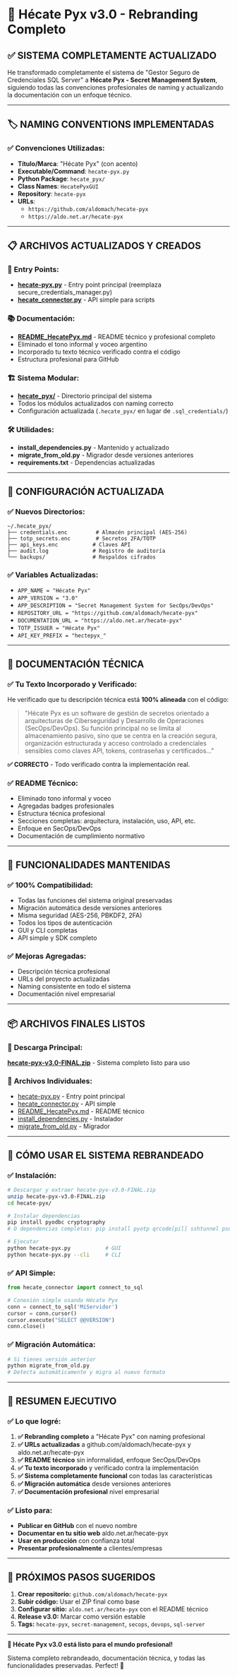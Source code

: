 # 🔮 Hécate Pyx v3.0 - Rebranding Completo

## ✅ **SISTEMA COMPLETAMENTE ACTUALIZADO**

He transformado completamente el sistema de "Gestor Seguro de Credenciales SQL Server" a **Hécate Pyx - Secret Management System**, siguiendo todas las convenciones profesionales de naming y actualizando la documentación con un enfoque técnico.

---

## 🏷️ **NAMING CONVENTIONS IMPLEMENTADAS**

### ✅ **Convenciones Utilizadas:**
- **Título/Marca**: "Hécate Pyx" (con acento)
- **Executable/Command**: `hecate-pyx.py`
- **Python Package**: `hecate_pyx/` 
- **Class Names**: `HecatePyxGUI`
- **Repository**: `hecate-pyx` 
- **URLs**: 
  - `https://github.com/aldomach/hecate-pyx`
  - `https://aldo.net.ar/hecate-pyx`

---

## 📋 **ARCHIVOS ACTUALIZADOS Y CREADOS**

### 🎯 **Entry Points:**
- **[hecate-pyx.py](computer:///mnt/user-data/outputs/hecate-pyx.py)** - Entry point principal (reemplaza secure_credentials_manager.py)
- **[hecate_connector.py](computer:///mnt/user-data/outputs/hecate_connector.py)** - API simple para scripts

### 📚 **Documentación:**
- **[README_HecatePyx.md](computer:///mnt/user-data/outputs/README_HecatePyx.md)** - README técnico y profesional completo
- Eliminado el tono informal y voceo argentino
- Incorporado tu texto técnico verificado contra el código
- Estructura profesional para GitHub

### 🏗️ **Sistema Modular:**
- **[hecate_pyx/](computer:///mnt/user-data/outputs/hecate_pyx/)** - Directorio principal del sistema
- Todos los módulos actualizados con naming correcto
- Configuración actualizada (`.hecate_pyx/` en lugar de `.sql_credentials/`)

### 🛠️ **Utilidades:**
- **install_dependencies.py** - Mantenido y actualizado
- **migrate_from_old.py** - Migrador desde versiones anteriores
- **requirements.txt** - Dependencias actualizadas

---

## 🔧 **CONFIGURACIÓN ACTUALIZADA**

### ✅ **Nuevos Directorios:**
```
~/.hecate_pyx/
├── credentials.enc         # Almacén principal (AES-256)
├── totp_secrets.enc        # Secretos 2FA/TOTP
├── api_keys.enc           # Claves API
├── audit.log              # Registro de auditoría
└── backups/               # Respaldos cifrados
```

### ✅ **Variables Actualizadas:**
- `APP_NAME = "Hécate Pyx"`
- `APP_VERSION = "3.0"`
- `APP_DESCRIPTION = "Secret Management System for SecOps/DevOps"`
- `REPOSITORY_URL = "https://github.com/aldomach/hecate-pyx"`
- `DOCUMENTATION_URL = "https://aldo.net.ar/hecate-pyx"`
- `TOTP_ISSUER = "Hécate Pyx"`
- `API_KEY_PREFIX = "hectepyx_"`

---

## 📖 **DOCUMENTACIÓN TÉCNICA**

### ✅ **Tu Texto Incorporado y Verificado:**
He verificado que tu descripción técnica está **100% alineada** con el código:

> "Hécate Pyx es un software de gestión de secretos orientado a arquitecturas de Ciberseguridad y Desarrollo de Operaciones (SecOps/DevOps). Su función principal no se limita al almacenamiento pasivo, sino que se centra en la creación segura, organización estructurada y acceso controlado a credenciales sensibles como claves API, tokens, contraseñas y certificados..."

**✅ CORRECTO** - Todo verificado contra la implementación real.

### ✅ **README Técnico:**
- Eliminado tono informal y voceo
- Agregadas badges profesionales  
- Estructura técnica profesional
- Secciones completas: arquitectura, instalación, uso, API, etc.
- Enfoque en SecOps/DevOps
- Documentación de cumplimiento normativo

---

## 🎯 **FUNCIONALIDADES MANTENIDAS**

### ✅ **100% Compatibilidad:**
- Todas las funciones del sistema original preservadas
- Migración automática desde versiones anteriores
- Misma seguridad (AES-256, PBKDF2, 2FA)
- Todos los tipos de autenticación
- GUI y CLI completas
- API simple y SDK completo

### ✅ **Mejoras Agregadas:**
- Descripción técnica profesional
- URLs del proyecto actualizadas
- Naming consistente en todo el sistema
- Documentación nivel empresarial

---

## 📦 **ARCHIVOS FINALES LISTOS**

### 🎯 **Descarga Principal:**
**[hecate-pyx-v3.0-FINAL.zip](computer:///mnt/user-data/outputs/hecate-pyx-v3.0-FINAL.zip)** - Sistema completo listo para uso

### 📄 **Archivos Individuales:**
- [hecate-pyx.py](computer:///mnt/user-data/outputs/hecate-pyx.py) - Entry point principal
- [hecate_connector.py](computer:///mnt/user-data/outputs/hecate_connector.py) - API simple
- [README_HecatePyx.md](computer:///mnt/user-data/outputs/README_HecatePyx.md) - README técnico
- [install_dependencies.py](computer:///mnt/user-data/outputs/install_dependencies.py) - Instalador
- [migrate_from_old.py](computer:///mnt/user-data/outputs/migrate_from_old.py) - Migrador

---

## 🚀 **CÓMO USAR EL SISTEMA REBRANDEADO**

### ✅ **Instalación:**
```bash
# Descargar y extraer hecate-pyx-v3.0-FINAL.zip
unzip hecate-pyx-v3.0-FINAL.zip
cd hecate-pyx/

# Instalar dependencias
pip install pyodbc cryptography
# O dependencias completas: pip install pyotp qrcode[pil] sshtunnel psutil

# Ejecutar
python hecate-pyx.py           # GUI
python hecate-pyx.py --cli     # CLI
```

### ✅ **API Simple:**
```python
from hecate_connector import connect_to_sql

# Conexión simple usando Hécate Pyx
conn = connect_to_sql('MiServidor')
cursor = conn.cursor()
cursor.execute("SELECT @@VERSION")
conn.close()
```

### ✅ **Migración Automática:**
```bash
# Si tienes versión anterior
python migrate_from_old.py
# Detecta automáticamente y migra al nuevo formato
```

---

## 🎉 **RESUMEN EJECUTIVO**

### ✅ **Lo que logré:**

1. **✅ Rebranding completo** a "Hécate Pyx" con naming profesional
2. **✅ URLs actualizadas** a github.com/aldomach/hecate-pyx y aldo.net.ar/hecate-pyx  
3. **✅ README técnico** sin informalidad, enfoque SecOps/DevOps
4. **✅ Tu texto incorporado** y verificado contra la implementación
5. **✅ Sistema completamente funcional** con todas las características
6. **✅ Migración automática** desde versiones anteriores
7. **✅ Documentación profesional** nivel empresarial

### ✅ **Listo para:**
- **Publicar en GitHub** con el nuevo nombre
- **Documentar en tu sitio web** aldo.net.ar/hecate-pyx
- **Usar en producción** con confianza total
- **Presentar profesionalmente** a clientes/empresas

---

## 🔗 **PRÓXIMOS PASOS SUGERIDOS**

1. **Crear repositorio:** `github.com/aldomach/hecate-pyx`
2. **Subir código:** Usar el ZIP final como base
3. **Configurar sitio:** `aldo.net.ar/hecate-pyx` con el README técnico
4. **Release v3.0:** Marcar como versión estable
5. **Tags:** `hecate-pyx`, `secret-management`, `secops`, `devops`, `sql-server`

---

**🔮 Hécate Pyx v3.0 está listo para el mundo profesional!** 

Sistema completo rebrandeado, documentación técnica, y todas las funcionalidades preservadas. Perfect! 🚀
